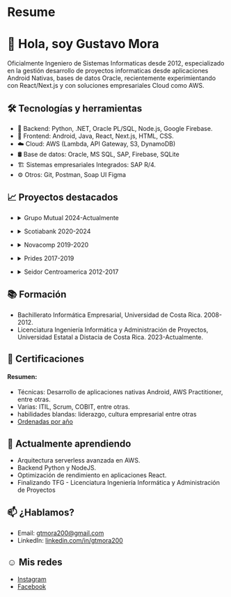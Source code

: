 # Resume
# 👋 Hola, soy Gustavo Mora
Oficialmente Ingeniero de Sistemas Informaticas desde 2012, especializado en la gestión desarrollo de proyectos informaticas desde aplicaciones Android Nativas, bases de datos Oracle, recientemente experimientando con React/Next.js y con soluciones empresariales Cloud como AWS. 

## 🛠️ Tecnologías y herramientas

- 🔧 Backend: Python, .NET, Oracle PL/SQL,  Node.js, Google Firebase.
- 🎨 Frontend: Android, Java, React, Next.js, HTML, CSS.
- ☁️ Cloud: AWS (Lambda, API Gateway, S3, DynamoDB)
- 🛢️ Base de datos: Oracle, MS SQL, SAP, Firebase, SQLite
- 🏗️ Sistemas empresariales Integrados: SAP R/4.
- ⚙️ Otros: Git, Postman, Soap UI Figma


## 📈 Proyectos destacados
* <details>
    <summary>Grupo Mutual 2024-Actualmente</summary>
    
    **PAT61:** Análisis, EDT, Revisión de contrato, documentación de arquitectura actual y propuestas. Maquetación de página, desarrollo de base de datos, creación de flujos de valor.
    **PRO389:** Gestión de listas de clientes de Departamento de Oficialia de cumplimiento personas vulnerables
    **PRO386:** Gestión y trazabilidad del proceso de cambio de Perfil de Notificación para clientes
    **PRO450:** Gestión de seguridad en ventanilla
    **PRO475:** Certificación de personas listas de oficialia (vulnerables)
    **Otros de soporte:**    
    * PRO420: Transacciones de atención al cliente
    * PRO429: Transacciones de atención al cliente
    * PRO443: Remesas
    * CRM: Gestión de dependencias
    * Sicveca: Parámetros de válidación correción de deuda técnica.
</details>


* <details>
    <summary>Scotiabank 2020-2024</summary>

    **Banca Móvil Panamá, Android.**
    **ScotiaToken Panamá, Android.**

</details>

* <details>
    <summary>Novacomp 2019-2020</summary>

    **Banca Móvil Panamá, Android.**
</details>

* <details>
    <summary>Prides 2017-2019</summary>

    **SmartRoute, Android.**
    **Banca Móvil BCR, Android:** Colaboración con parte de la aplicación.
</details>

* <details>
    <summary>Seidor Centroamerica 2012-2017</summary>
    
    **-- Como Ingeniero Android. --**
    **App de Ventas HAFID Fifco, Android.**
    **App Bodegas Gutis Farmaceutica, Android.**
    **App Inventario MARTEC, Android.**
    **App Inventario FRUCTA, Android.**

    **-- Como Consultor SAP. --**
    **Ingreso de factura de proveedores Fifco, SAP.**
    **FFU Webservice Fifco, Java.**
    **Reportería BCH, SAP.**
    **Reportería VICESA, SAP.**
    
</details>


## 📚 Formación
- Bachillerato Informática Empresarial, Universidad de Costa Rica.
2008-2012.
- Licenciatura Ingeniería Informática y Administración de Proyectos, Universidad Estatal a Distacia de Costa Rica.
2023-Actualmente.

## 📜 Certificaciones
#### Resumen:
- Técnicas: Desarrollo de aplicaciones nativas Android, AWS Practitioner, entre otras.
- Varias: ITIL, Scrum, COBIT, entre otras.
- habilidades blandas: liderazgo, cultura empresarial entre otras
- [Ordenadas por año](https://github.com/gustavomoradev/Resume/tree/main/docs/cert)

## 🌱 Actualmente aprendiendo
- Arquitectura serverless avanzada en AWS.
- Backend Python y NodeJS.
- Optimización de rendimiento en aplicaciones React.
- Finalizando TFG - Licenciatura Ingeniería Informática y Administración de Proyectos


## 📫 ¿Hablamos?

- Email: gtmora200@gmail.com
- LinkedIn: [linkedin.com/in/gtmora200](https://www.linkedin.com/in/gtmora200)

## ☺️ Mis redes
- [Instagram ](https://www.instagram.com/gtmora200/)
- [Facebook](https://www.facebook.com/MoraChavarriaGustavo)
